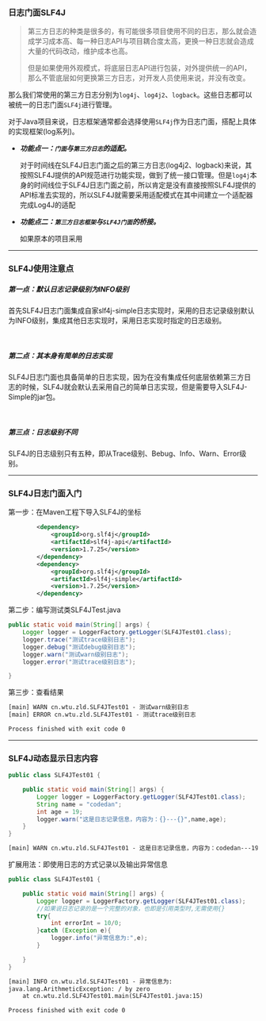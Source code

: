 ### 日志门面SLF4J

> 第三方日志的种类是很多的，有可能很多项目使用不同的日志，那么就会造成学习成本高、每一种日志API与项目耦合度太高，更换一种日志就会造成大量的代码改动，维护成本也高。
> 
> 但是如果使用外观模式，将底层日志API进行包装，对外提供统一的API，那么不管底层如何更换第三方日志，对开发人员使用来说，并没有改变。

那么我们常使用的第三方日志分别为`log4j`、`log4j2`、`logback`。这些日志都可以被统一的日志门面`SLF4j`进行管理。

对于Java项目来说，日志框架通常都会选择使用`SLF4j`作为日志门面，搭配上具体的实现框架(log系列)。

+ ***功能点一：`门面`与`第三方日志`的适配。***
  
  对于时间线在SLF4J日志门面之后的第三方日志(log4j2、logback)来说，其按照SLF4J提供的API规范进行功能实现，做到了统一接口管理。但是`log4j`本身的时间线位于SLF4J日志门面之前，所以肯定是没有直接按照SLF4J提供的API标准去实现的，所以SLF4J就需要采用适配模式在其中间建立一个适配器完成Log4J的适配

+ ***功能点二：`第三方日志框架`与`SLF4J门面`的桥接。***
  
  如果原本的项目采用

------

### SLF4J使用注意点

##### 第一点：默认日志记录级别为INFO级别

首先SLF4J日志门面集成自家slf4j-simple日志实现时，采用的日志记录级别默认为INFO级别，集成其他日志实现时，采用日志实现时指定的日志级别。

&nbsp;

##### 第二点：其本身有简单的日志实现

SLF4J日志门面也具备简单的日志实现，因为在没有集成任何底层依赖第三方日志的时候，SLF4J就会默认去采用自己的简单日志实现，但是需要导入SLF4J-Simple的jar包。

&nbsp;

##### 第三点：日志级别不同

SLF4J的日志级别只有五种，即从Trace级别、Bebug、Info、Warn、Error级别。

-----

### SLF4J日志门面入门

第一步：在Maven工程下导入SLF4J的坐标

```xml
        <dependency>
            <groupId>org.slf4j</groupId>
            <artifactId>slf4j-api</artifactId>
            <version>1.7.25</version>
        </dependency>
        <dependency>
            <groupId>org.slf4j</groupId>
            <artifactId>slf4j-simple</artifactId>
            <version>1.7.25</version>
        </dependency>
```

第二步：编写测试类SLF4JTest.java

```java
public static void main(String[] args) {  
    Logger logger = LoggerFactory.getLogger(SLF4JTest01.class);  
    logger.trace("测试trace级别日志");  
    logger.debug("测试debug级别日志");  
    logger.warn("测试warn级别日志");  
    logger.error("测试trace级别日志");  

}  
```

第三步：查看结果

```tex
[main] WARN cn.wtu.zld.SLF4JTest01 - 测试warn级别日志
[main] ERROR cn.wtu.zld.SLF4JTest01 - 测试trace级别日志

Process finished with exit code 0
```

---

### SLF4J动态显示日志内容

```java
public class SLF4JTest01 {

    public static void main(String[] args) {
        Logger logger = LoggerFactory.getLogger(SLF4JTest01.class);
        String name = "codedan";
        int age = 19;
        logger.warn("这是日志记录信息，内容为：{}---{}",name,age);
    }
}
```

```tex
[main] WARN cn.wtu.zld.SLF4JTest01 - 这是日志记录信息，内容为：codedan---19
```

扩展用法：即使用日志的方式记录以及输出异常信息

```java
public class SLF4JTest01 {

    public static void main(String[] args) {
        Logger logger = LoggerFactory.getLogger(SLF4JTest01.class);
        //如果说日志记录的是一个完整的对象，也即是引用类型时,无需使用{}
        try{
            int errorInt = 10/0;
        }catch (Exception e){
            logger.info("异常信息为:",e);
        }

    }
}
```

```tex
[main] INFO cn.wtu.zld.SLF4JTest01 - 异常信息为:
java.lang.ArithmeticException: / by zero
    at cn.wtu.zld.SLF4JTest01.main(SLF4JTest01.java:15)

Process finished with exit code 0
```
